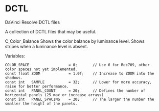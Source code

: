 # DCTL
DaVinci Resolve DCTL files

A collection of DCTL files that may be useful.

C_Color_Balance
  Shows the color balance by luminance level. Shows stripes when a luminance level is absent.

Variables:

```
COLOR_SPACE                  = 0;       // Use 0 for Rec709, other color spaces not yet implemented.
const float ZOOM             = 1.0f;    // Increase to ZOOM into the shadows.
const int   SAMPLE           = 32;      // Lower for more accuracy, raise for better performance.
const int   PANEL_COUNT      = 20;      // Defines the number of horizontal panels (25 max or increase arrays)
const int   PANEL_SPACING    = 20;      // The larger the number the smaller the height of the panels. 
``` 
